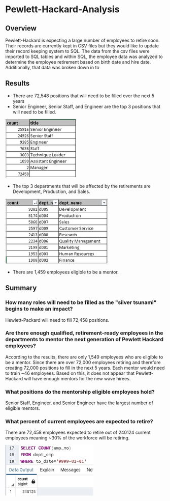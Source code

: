 # Pewlett-Hackard-Analysis
## Overview
Pewlett-Hackard is expecting a large number of employees to retire soon.  Their records are currently kept in CSV files but they would like to update their record keeping system to SQL.  The data from the csv files were imported to SQL tables and within SQL, the employee data was analyzed to determine the employee retirement based on birth date and hire date.  Additionally, that data was broken down in to 

## Results
- There are 72,548 positions that will need to be filled over the next 5 years
- Senior Engineer, Senior Staff, and Engineer are the top 3 positions that will need to be filled. 

![image](Data/retiring_titles_count.png)
- The top 3 departments that will be affected by the retirements are Development, Production, and Sales. 

![image](Data/dept_retire_count.png)
- There are 1,459 employees eligible to be a mentor. 

## Summary
### How many roles will need to be filled as the "silver tsunami" begins to make an impact?
Hewlett-Packard will need to fill 72,458 positions. 

### Are there enough qualified, retirement-ready employees in the departments to mentor the next generation of Pewlett Hackard employees?
According to the results, there are only 1,549 employees who are eligible to be a mentor.  Since there are over 72,000 employees retiring and therefore creating 72,000 positions to fill in the next 5 years.  Each mentor would need to train ~46 employees.  Based on this, it does not appear that Pewlett-Hackard will have enough mentors for the new wave hirees. 

### What positions do the mentorship eligible employees hold?
Senior Staff, Engineer, and Senior Engineer have the largest number of eligible mentors. 

### What percent of current employees are expected to retire?
There are 72,458 employees expected to retire out of 240124 current employees meaning ~30% of the workforce will be retiring. 

![image](Data/total_count.png)
